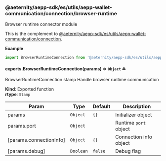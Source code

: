 <a id="module_@aeternity/aepp-sdk/es/utils/aepp-wallet-communication/connection/browser-runtime"></a>

### @aeternity/aepp-sdk/es/utils/aepp-wallet-communication/connection/browser-runtime
Browser runtime connector module

This is the complement to [@aeternity/aepp-sdk/es/utils/aepp-wallet-communication/connection](#module_@aeternity/aepp-sdk/es/utils/aepp-wallet-communication/connection).

**Example**  
```js
import BrowserRuntimeConnection from '@aeternity/aepp-sdk/es/utils/aepp-wallet-communication/connection/browser-runtime'
```
<a id="exp_module_@aeternity/aepp-sdk/es/utils/aepp-wallet-communication/connection/browser-runtime--exports.BrowserRuntimeConnection"></a>

#### exports.BrowserRuntimeConnection(params) ⇒ `Object` ⏏
BrowserRuntimeConnection stamp
Handle browser runtime communication

**Kind**: Exported function  
**rtype**: `Stamp`

| Param | Type | Default | Description |
| --- | --- | --- | --- |
| params | `Object` | <code>{}</code> | Initializer object |
| params.port | `Object` |  | Runtime `port` object |
| [params.connectionInfo] | `Object` | <code>{}</code> | Connection info object |
| [params.debug] | `Boolean` | <code>false</code> | Debug flag |

